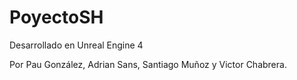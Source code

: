 # PoyectoSH

Desarrollado en Unreal Engine 4

Por Pau González, Adrian Sans, Santiago Muñoz y Victor Chabrera.
